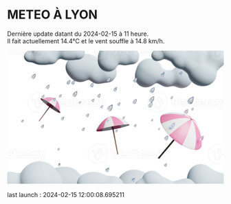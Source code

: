 # METEO À LYON

Dernière update datant du 2024-02-15 à 11 heure.  
Il fait actuellement 14.4°C et le vent souffle à 14.8 km/h.      

![](./.github/rain.png)

last launch : 2024-02-15 12:00:08.695211
